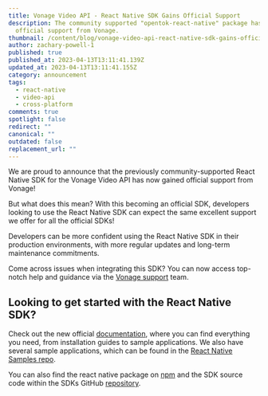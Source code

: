```yaml
---
title: Vonage Video API - React Native SDK Gains Official Support
description: The community supported "opentok-react-native" package has gained
  official support from Vonage.
thumbnail: /content/blog/vonage-video-api-react-native-sdk-gains-official-support/react-native_opentok_support-1.png
author: zachary-powell-1
published: true
published_at: 2023-04-13T13:11:41.139Z
updated_at: 2023-04-13T13:11:41.155Z
category: announcement
tags:
  - react-native
  - video-api
  - cross-platform
comments: true
spotlight: false
redirect: ""
canonical: ""
outdated: false
replacement_url: ""
---
```

W﻿e are proud to announce that the previously community-supported React Native SDK for the Vonage Video API has now gained official support from Vonage!

B﻿ut what does this mean? With this becoming an official SDK, developers looking to use the React Native SDK can expect the same excellent support we offer for all the official SDKs!

Developers can be more confident using the React Native SDK in their production environments, with more regular updates and long-term maintenance commitments.

Come across issues when integrating this SDK? You can now access top-notch help and guidance via the [Vonage support](https://api.support.vonage.com/hc/en-us) team.

## Looking to get started with the React Native SDK?

Check out the new official [documentation](https://www.tokbox.com/developer/sdks/react-native/), where you can find everything you need, from installation guides to sample applications. We also have several sample applications, which can be found in the [React Native Samples repo](https://github.com/opentok/opentok-react-native-samples).

You can also find the react native package on [npm](https://www.npmjs.com/package/opentok-react-native) and the SDK source code within the SDKs GitHub [repository](https://github.com/opentok/opentok-react-native).
